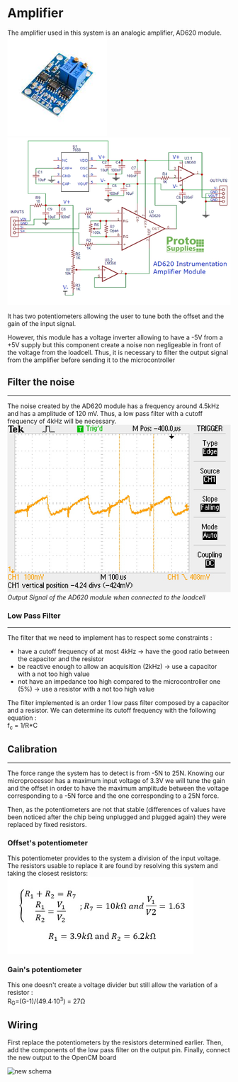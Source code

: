 # Amplifier

The amplifier used in this system is an analogic amplifier, AD620 module.  
![AD620 module](images/AD620_module.jpg)
![AD620 schematic](images/AD620_schematic.jpg)

It has two potentiometers allowing the user to tune both the offset and the gain of the input signal.

However, this module has a voltage inverter allowing to have a -5V from a +5V supply but this component create a noise non negligeable in front of the voltage from the loadcell.
Thus, it is necessary to filter the output signal from the amplifier before sending it to the microcontroller

## Filter the noise

---

The noise created by the AD620 module has a frequency around 4.5kHz and has a amplitude of 120 mV. Thus, a low pass filter with a cutoff frequency of 4kHz will be necessary.  
![noise](images/Noise.JPG)  
*Output Signal of the AD620 module when connected to the loadcell*

### Low Pass Filter

---

The filter that we need to implement has to respect some constraints :

* have a cutoff frequency of at most 4kHz -> have the good ratio between the capacitor and the resistor
* be reactive enough to allow an acquisition (2kHz) -> use a capacitor with a not too high value
* not have an impedance too high compared to the microcontroller one (5%) -> use a resistor with a not too high value

The filter implemented is an order 1 low pass filter composed by a capacitor and a resistor.
We can determine its cutoff frequency with the following equation :  
f<sub>c</sub> = 1/R*C

## Calibration

---

The force range the system has to detect is from -5N to 25N. Knowing our microprocessor has a maximum input voltage of 3.3V we will tune the gain and the offset in order to have the maximum amplitude between the voltage corresponding to a -5N force and the one corresponding to a 25N force.

Then, as the potentiometers are not that stable (differences of values have been noticed after the chip being unplugged and plugged again) they were replaced by fixed resistors.

### Offset's potentiometer

This potentiometer provides to the system a division of the input voltage. The resistors usable to replace it are found by resolving this system and taking the closest resistors:
![offset's resistor](images/resistor_offset.jpg)

### Gain's potentiometer

This one doesn't create a voltage divider but still allow the variation of a resistor :  
R<sub>G</sub>=(G-1)/(49.4∙10<sup>3</sup>) = 27Ω

## Wiring

First replace the potentiometers by the resistors determined earlier. Then,  add the components of the low pass filter on the output pin.
Finally, connect the new output to the OpenCM board

![new schema](images/new_schema.jpg)
